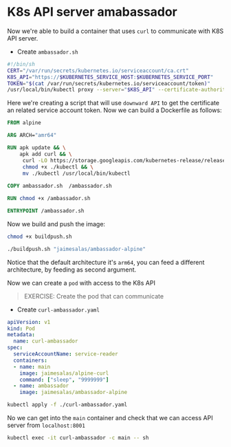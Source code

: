 # K8s API server amabassador

Now we're able to build a container that uses `curl` to communicate with K8S API server.

* Create `ambassador.sh`

```sh
#!/bin/sh
CERT="/var/run/secrets/kubernetes.io/serviceaccount/ca.crt"
K8S_API="https://$KUBERNETES_SERVICE_HOST:$KUBERNETES_SERVICE_PORT"
TOKEN="$(cat /var/run/secrets/kubernetes.io/serviceaccount/token)"
/usr/local/bin/kubectl proxy --server="$K8S_API" --certificate-authority="$CERT" --token="$TOKEN" --accept-paths='^.*'
```

Here we're creating a script that will use `downward API` to get the certificate an related service account token. Now we can build a Dockerfile as follows:

```Dockerfile
FROM alpine

ARG ARCH="amr64"

RUN apk update && \
    apk add curl && \
     curl -LO https://storage.googleapis.com/kubernetes-release/release/`curl -s https://storage.googleapis.com/kubernetes-release/release/stable.txt`/bin/linux/$ARCH/kubectl && \
     chmod +x ./kubectl && \
     mv ./kubectl /usr/local/bin/kubectl
    
COPY ambassador.sh  /ambassador.sh 

RUN chmod +x /ambassador.sh 

ENTRYPOINT /ambassador.sh
```

Now we build and push the image:

```bash
chmod +x buildpush.sh 
```

```bash
./buildpush.sh "jaimesalas/ambassador-alpine"
```

Notice that the default architecture it's `arm64`, you can feed a different architecture, by feeding as second argument.

Now we can create a `pod` with access to the K8s API

> EXERCISE: Create the pod that can communicate 

* Create `curl-ambassador.yaml`

```yaml
apiVersion: v1
kind: Pod
metadata:
  name: curl-ambassador
spec: 
  serviceAccountName: service-reader
  containers:
  - name: main
    image: jaimesalas/alpine-curl
    command: ["sleep", "9999999"]
  - name: ambassador
    image: jaimesalas/ambassador-alpine
```

```bash
kubectl apply -f ./curl-ambassador.yaml
```

No we can get into the `main` container and check that we can access API server from `localhost:8001`

```bash
kubectl exec -it curl-ambassador -c main -- sh
```